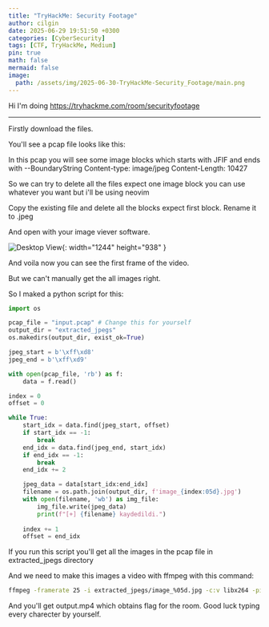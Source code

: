```yaml
---
title: "TryHackMe: Security Footage"
author: cilgin
date: 2025-06-29 19:51:50 +0300
categories: [CyberSecurity]
tags: [CTF, TryHackMe, Medium]
pin: true
math: false
mermaid: false
image:
  path: /assets/img/2025-06-30-TryHackMe-Security_Footage/main.png
---
```


Hi I'm doing <https://tryhackme.com/room/securityfootage>

---


Firstly download the files.

You'll see a pcap file looks like this:

In this pcap you will see some image blocks which starts with JFIF and ends with 
--BoundaryString
Content-type: image/jpeg
Content-Length:     10427


So we can try to delete all the files expect one image block 
you can use whatever you want but i'll be using neovim

Copy the existing file and delete all the blocks expect first block.
Rename it to .jpeg

And open with your image viever software.

![Desktop View](2025-06-30-TryHackMe-Security_Footage/photo1.png){: width="1244" height="938" }

And voila now you can see the first frame of the video.

But we can't manually get the all images right.

So I maked a python script for this:

```python
import os

pcap_file = "input.pcap" # Change this for yourself
output_dir = "extracted_jpegs"
os.makedirs(output_dir, exist_ok=True)

jpeg_start = b'\xff\xd8'
jpeg_end = b'\xff\xd9'

with open(pcap_file, 'rb') as f:
    data = f.read()

index = 0
offset = 0

while True:
    start_idx = data.find(jpeg_start, offset)
    if start_idx == -1:
        break
    end_idx = data.find(jpeg_end, start_idx)
    if end_idx == -1:
        break
    end_idx += 2  

    jpeg_data = data[start_idx:end_idx]
    filename = os.path.join(output_dir, f'image_{index:05d}.jpg')
    with open(filename, 'wb') as img_file:
        img_file.write(jpeg_data)
        print(f"[+] {filename} kaydedildi.")
    
    index += 1
    offset = end_idx
```


If you run this script you'll get all the images in the pcap file in extracted_jpegs directory

And we need to make this images a video with ffmpeg with this command:

```bash
ffmpeg -framerate 25 -i extracted_jpegs/image_%05d.jpg -c:v libx264 -pix_fmt yuv420p output.mp4
```

And you'll get output.mp4 which obtains flag for the room. Good luck typing every charecter by yourself.

